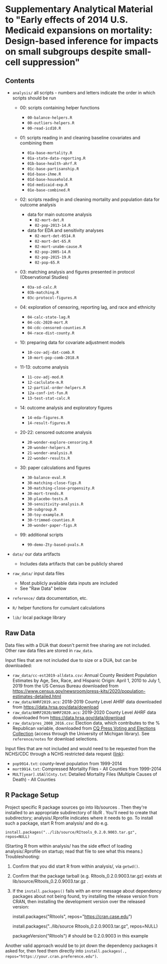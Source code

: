 # Supplementary Analytical Material to "Early effects of 2014 U.S. Medicaid expansions on mortality: Design-based inference for impacts on small subgroups despite small-cell suppression"


## Contents

- `analysis/` all scripts - numbers and letters indicate the order in which scripts should be run

  - 00: scripts containing helper functions

      - `00-balance-helpers.R`
      - `00-outliers-helpers.R`
      - `00-read-icd10.R`

  - 01: scripts reading in and cleaning baseline covariates and combining them

    - `01a-base-mortality.R`
    - `01a-state-data-reporting.R`
    - `01b-base-health-ahrf.R`
    - `01c-base-partisanship.R`
    - `01d-base-ihme.R`
    - `01d-base-household.R`
    - `01d-medicaid-exp.R`
    - `01e-base-combined.R`

  - 02: scripts reading in and cleaning mortality and population data for outcome analysis
    + data for main outcome analysis
      - `02-mort-det.R`
      - `02-pop-2013-14.R`  
    + data for EDA and sensitivity analyses
      - `02-mort-det-0514.R`
      - `02-mort-det-65.R`
      - `02-mort-unabm-cause.R`
      - `02-pop-2005-14.R`
      - `02-pop-2015-19.R`
      - `02-pop-65.R`

  - 03: matching analysis and figures presented in protocol (Observational Studies)

    - `03a-sd-calc.R`
    - `03b-matching.R`
    - `03c-protocol-figures.R`

  - 04: exploration of censoring, reporting lag, and race and ethnicity

    - `04-calc-state-lag.R`
    - `04-cdc-2020-mort.R`
    - `04-cdc-censored-counties.R`
    - `04-race-dist-county.R`

  - 10: preparing data for covariate adjustment models

    - `10-cov-adj-dat-comb.R`
    - `10-mort-pop-comb-2018.R`

  - 11-13: outcome analysis
    - `11-cov-adj-mod.R`
    - `12-caclulate-m.R`
    - `12-partial-order-helpers.R`
    - `12a-conf-int-fun.R`
    - `13-test-stat-calc.R`

  - 14: outcome analysis and exploratory figures
    - `14-eda-figures.R`
    - `14-result-figures.R`

  - 20-22: censored outcome analysis
    - `20-wonder-explore-censoring.R`
    - `20-wonder-helpers.R`
    - `21-wonder-analysis.R`
    - `22-wonder-results.R`

  - 30: paper calculations and figures
    - `30-balance-eval.R`
    - `30-matching-close-figs.R`
    - `30-matching-close-propensity.R`
    - `30-mort-trends.R`
    - `30-placebo-tests.R`
    - `30-sensitivity-analysis.R`
    - `30-subgroup.R`
    - `30-toy-example.R`
    - `30-trimmed-counties.R`
    - `30-wonder-paper-figs.R`

  - 99: additional scripts
    - `99-demo-Zty-based-pvals.R`

- `data/` our data artifacts
  - Includes data artifacts that can be publicly shared

- `raw_data/` input data files
  + Most publicly available data inputs are included
  + See "Raw Data" below

- `reference/` data documentation, etc.
- `R/` helper functions for cumulant calculations
- `lib/` local package library


## Raw Data

Data files with a DUA that doesn't permit free sharing are not included.  Other raw data files are stored in `raw_data`.

Input files that are not included due to size or a DUA, but can be downloaded:

- `raw_data/cc-est2019-alldata.csv`: Annual County Resident Population Estimates by Age, Sex, Race, and Hispanic Origin: April 1, 2010 to July 1, 2019 from the US Census Bureau downloaded from https://www.census.gov/newsroom/press-kits/2020/population-estimates-detailed.html
- `raw_data/AHRF2019.acs`: 2018-2019 County Level AHRF data downloaded from https://data.hrsa.gov/data/download
- `raw_data/AHRF2020/AHRF2020.acs`: 2019-2020 County Level AHRF data downloaded from https://data.hrsa.gov/data/download
- `raw_data/pres_2008_2016.csv`: Election data, which contributes to the \% Republican variable, downloaded from [CQ Press Voting and Elections Collection](http://library.cqpress.com/elections/download-data.php) (access through the University of Michigan library). See `reference/notes` for download selections.


Input files that are not included and would need to be requested from the NCHS/CDC through a NCHS restricted data request ([link](https://www.cdc.gov/nchs/nvss/nvss-restricted-data.htm)):

- `pop9914.txt`: county-level population from 1999-2014
- `mort9914.txt`: Compressed Mortality Files - All Counties from 1999-2014
- `MULT[year].USAllCnty.txt`: Detailed Mortality Files (Multiple Causes of Death) - All Counties

## R Package Setup


Project specific R package sources go into lib/sources . Then they're installed to an appropriate subdirectory of lib/R . You'll need to create that subdirectory; analysis/.Rprofile indicates where it needs to go.  To install such a package, start R from analysis/ and do e.g.

    install.packages("../lib/source/RItools_0.2.0.9003.tar.gz", repos=NULL)

(Starting R from within analysis/ has the side effect of loading analysis/.Rprofile on startup; read that file to see what this means.) Troubleshooting:

1. Confirm that you did start R from within analysis/, via `getwd()`.
2. Confirm that the package tarball (e.g. RItools_0.2.0.9003.tar.gz) exists at lib/source/RItools_0.2.0.9003.tar.gz .
3. If the `install.packages()` fails with an error message about dependency packages about not being found, try installing the release version from CRAN, then installing the development version over the released version:



    install.packages("RItools", repos="https://cran.case.edu")

    install.packages("../lib/source RItools_0.2.0.9003.tar.gz", repos=NULL)

    packageVersion("RItools") # should be 0.2.0.9003 in this example

Another valid approach would be to jot down the dependency packages it asked for, then feed them directly into `install.packages(., repos="https://your.cran.preference.edu")`.
